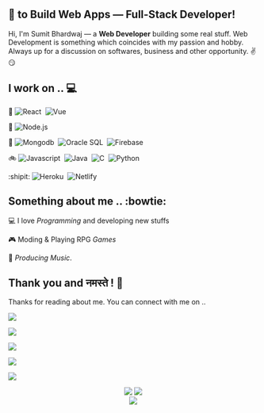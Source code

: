 ## 💖 to Build Web Apps — Full-Stack Developer!

Hi, I'm Sumit Bhardwaj — a **Web Developer** building some real stuff. Web Development is something which coincides with my passion and hobby. Always up for a discussion on softwares, business and other opportunity. ✌😏

## I work on .. 💻

:sunrise_over_mountains: ![React](https://img.shields.io/badge/-React-333333?style=for-the-badge&logo=react)&nbsp; ![Vue](https://img.shields.io/badge/-Vue-333333?style=for-the-badge&logo=vue)

:rocket: ![Node.js](https://img.shields.io/badge/-Node.js-333333?style=for-the-badge&logo=node.js) 

:bank: ![Mongodb](https://img.shields.io/badge/-MongoDB-333333?style=for-the-badge&logo=mongodb)&nbsp; ![Oracle SQL](https://img.shields.io/badge/-OracleSQL-333333?style=for-the-badge&logo=oracle)&nbsp; ![Firebase](https://img.shields.io/badge/-Firebase-333333?style=for-the-badge&logo=firebase)

:bike: ![Javascript](https://img.shields.io/badge/-Javascript-333333?style=for-the-badge&logo=javascript)&nbsp; ![Java](https://img.shields.io/badge/-Java-333333?style=for-the-badge&logo=Java&logoColor=FFA518)&nbsp; ![C](https://img.shields.io/badge/-C-333333?style=for-the-badge&logo=C&logoColor=A8B9CC)&nbsp; ![Python](https://img.shields.io/badge/-Python-333333?style=for-the-badge&logo=python) 

:shipit: ![Heroku](https://img.shields.io/badge/-Heroku-333333?style=for-the-badge&logo=heroku)&nbsp; ![Netlify](https://img.shields.io/badge/-Netlify-333333?style=for-the-badge&logo=netlify)

## Something about me .. :bowtie:

💻 I love _Programming_ and developing new stuffs

🎮 Moding & Playing RPG _Games_

🎵 _Producing Music_.

## Thank you and नमस्ते ! 🙏

Thanks for reading about me. You can connect with me on ..

<a href="https://www.linkedin.com/in/nvkex/"><img src="https://img.shields.io/badge/-Linkedin-333333?style=for-the-badge&logo=linkedin"/></a>

<a href="https://sourcerer.io/nvkex"><img src="https://img.shields.io/badge/-Sourcerer-333333?style=for-the-badge&logo=sourcerer"/></a>

<a href="https://www.instagram.com/nvkex/"><img src="https://img.shields.io/badge/-Instagram-333333?style=for-the-badge&logo=instagram"/></a>

<a href="https://www.twitter.com/nvkex/"><img src="https://img.shields.io/badge/-Twitter-333333?style=for-the-badge&logo=twitter"/></a>

<a href="https://www.youtube.com/channel/UCtjIO4smbuyr7wjKHJQKZ8g"><img src="https://img.shields.io/badge/-Youtube-333333?style=for-the-badge&logo=youtube"/></a>

<p align="center">
  <img src="https://github-readme-stats.vercel.app/api/?username=nvkex&show_icons=true&title_color=fff&icon_color=79ff97&text_color=9f9f9f&bg_color=151515&hide=issues">
  <img src="https://github-readme-stats.vercel.app/api/top-langs/?username=nvkex&layout=compact&title_color=fff&icon_color=79ff97&text_color=9f9f9f&bg_color=151515"><br>
  <img align='center' src="https://visitor-badge.laobi.icu/badge?page_id=nvkex.visitor-badge">
</p>
